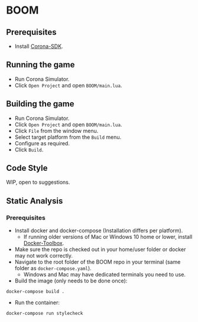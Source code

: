 # BOOM

## Prerequisites
* Install [Corona-SDK](https://coronalabs.com/).

## Running the game
* Run Corona Simulator.
* Click `Open Project` and open `BOOM/main.lua`.

## Building the game
* Run Corona Simulator.
* Click `Open Project` and open `BOOM/main.lua`.
* Click `File` from the window menu.
* Select target platform from the `Build` menu.
* Configure as required.
* Click `Build`.

## Code Style
WIP, open to suggestions.

## Static Analysis

### Prerequisites
* Install docker and docker-compose (Installation differs per platform).
  * If running older versions of Mac or Windows 10 home or lower, install [Docker-Toolbox](https://docs.docker.com/toolbox/overview/).
* Make sure the repo is checked out in your home/user folder or docker may not work correctly.
* Navigate to the root folder of the BOOM repo in your terminal (same folder as `docker-compose.yaml`).
  * Windows and Mac may have dedicated terminals you need to use.
* Build the image (only needs to be done once):
```
docker-compose build .
```
* Run the container:
```
docker-compose run stylecheck
```
